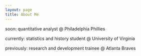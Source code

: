 ```yaml
---
layout: page
title: About Me
---
```


soon: quantitative analyst @ Philadelphia Phillies

currently: statistics and history student @ University of Virginia

previously: research and development trainee @ Atlanta Braves
